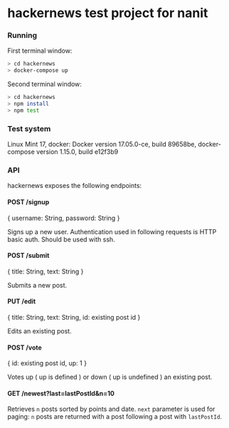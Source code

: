 # hackernews test project for nanit


### Running


First terminal window:

```bash
> cd hackernews
> docker-compose up
```

Second terminal window:

```bash
> cd hackernews
> npm install
> npm test
```
### Test system

Linux Mint 17, docker: Docker version 17.05.0-ce, build 89658be, docker-compose version 1.15.0, build e12f3b9


### API

hackernews exposes the following endpoints:

#### POST /signup
{ username: String, password: String }

Signs up a new user. Authentication used in following requests is HTTP basic auth. Should be used with ssh.

#### POST /submit 
{ title: String, text: String }

Submits a new post.

#### PUT /edit
{ title: String, text: String, id: existing post id }

Edits an existing post.

#### POST /vote
{ id: existing post id, up: 1 }

Votes up ( up is defined ) or down ( up is undefined ) an existing post.

#### GET /newest?last=lastPostId&n=10

Retrieves ``n`` posts sorted by points and date. ``next`` parameter is used for paging: ``n`` posts are returned with a post following a post with ``lastPostId``.
